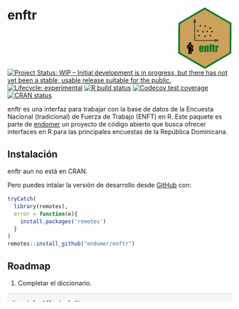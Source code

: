 
<!-- README.md is generated from README.Rmd. Please edit that file -->

# enftr <img src='man/figures/logo.png' align="right" height="138" />

<!-- badges: start -->

[![Project Status: WIP – Initial development is in progress, but there
has not yet been a stable, usable release suitable for the
public.](https://www.repostatus.org/badges/latest/wip.svg)](https://www.repostatus.org/#wip)
[![Lifecycle:
experimental](https://img.shields.io/badge/lifecycle-experimental-orange.svg)](https://www.tidyverse.org/lifecycle/#experimental)
[![R build
status](https://github.com/endomer/enftr/workflows/R-CMD-check/badge.svg)](https://github.com/endomer/enftr/actions)
[![Codecov test
coverage](https://codecov.io/gh/endomer/enftr/branch/main/graph/badge.svg)](https://codecov.io/gh/endomer/enftr?branch=main)
[![CRAN
status](https://www.r-pkg.org/badges/version/enftr)](https://CRAN.R-project.org/package=enftr)
<!-- badges: end -->

enftr es una interfaz para trabajar con la base de datos de la Encuesta
Nacional (tradicional) de Fuerza de Trabajo (ENFT) en R. Este paquete es
parte de [endomer](https://endomer.github.io/) un proyecto de código
abierto que busca ofrecer interfaces en R para las principales encuestas
de la República Dominicana.

## Instalación

enftr aun no está en CRAN.

<!-- You can install the released version of encftr from [CRAN](https://CRAN.R-project.org) with: -->
<!-- ``` r -->
<!-- install.packages("encftr") -->
<!-- ``` -->

Pero puedes intalar la versión de desarrollo desde
[GitHub](https://github.com/) con:

``` r
tryCatch(
  library(remotes),
  error = function(e){
    install.packages('remotes')
  }
)
remotes::install_github("endomer/enftr")
```

## Roadmap

1.  Completar el diccionario.

<div style="display:inline-block;
                 vertical-align:baseline;
                 width:100%;
                 height:20px;
                 margin-bottom:20px;
                 overflow:hidden;
                 background-color:#f5f5f5;
                 border-radius:4px;
                 -webkit-box-shadow:inset 0 1px 2px rgba(0,0,0,.1);
                 box-shadow:inset 0 1px 2px rgba(0,0,0,.1);">

    <div style="float: left;
    height: 100%;
    font-size: 16px;
    line-height: 20px;
    color: #fff;
    text-align: center;
    box-shadow: inset 0 -1px 0 rgb(0 0 0 / 15%);
    transition: width .6s ease;
    background-color: #d9534f;  width: 6.1%;">

      6.1%

    </div>
      </div>

2.  Agregar una función para calcular la pobreza monetaria.
3.  Agregar una función para el cálculo del ICV.
4.  Escribir la guía de inicio rápido.
5.  Agregar validadores a las funciones para garantizar que las
    variables son del tipo y con el contenido esperado en los cálculos.
6.  Escribir tests.
7.  Hacer que todas las funciones trabajen con conexiones a base de
    datos (Las que usan cut3 específicamente).

## Contribuye

Tienes comentarios o quieres contribuir?

Por favor, revisa las [gias de contribución (en
inglés)](https://endomer.github.io/enftr/CONTRIBUTING.html) antes de
iniciar un issue o pull request.

Por favor, observa que el proyecto `enftr` está sujeto a un [Código del
contribuyente](https://contributor-covenant.org/es/version/2/0/CODE_OF_CONDUCT.html).
Contribuyendo con el proyecto aceptas las términos y condiciones.

<hr/>

<a href="./articles/enftr.html"><button type="button"
style = "
    border: 1px solid transparent;
    background-color: #00a65a;
    display: block;
    padding: 10px 16px;
    font-size: 18px;
    line-height: 1.3333333;
    color: #fff;
    cursor: pointer;
    margin-left: 35%;
    margin-top: 10px;
    font-weight: 900;
    text-align: center;
    white-space: nowrap;
    vertical-align: middle;">
    Guía de inicio rápido</button></a>

